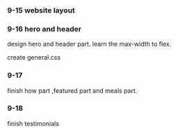### 9-15 website layout

### 9-16 hero and header

design hero and header part. learn the max-width to flex.

create general.css

### 9-17

finish how part ,featured part and meals part.

### 9-18

finish testimonials
